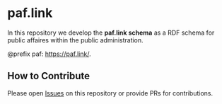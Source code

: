 # paf.link

In this repository we develop the **paf.link schema** as a RDF schema for public affaires within the public administration.

@prefix paf: <https://paf.link/>.

## How to Contribute

Please open [Issues](https://github.com/bequrios/paf-link/issues) on this repository or provide PRs for contributions.
